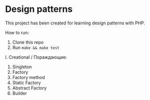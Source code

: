 # Design patterns

This project has been created for learning design patterns with PHP.

How to run:
1. Clone this repo
2. Run `make && make test`

I. Creational / Пораждающие:
   1. Singleton
   2. Factory
   3. Factory method
   4. Static Factory
   5. Abstract Factory
   6. Builder
